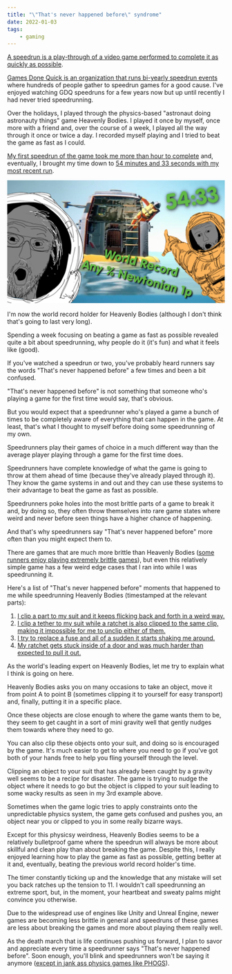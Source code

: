 ```yaml
---
title: "\"That's never happened before\" syndrome"
date: 2022-01-03
tags:
    - gaming
---
```


[A speedrun is a play-through of a video game performed to complete it as quickly as possible](https://en.wikipedia.org/wiki/Speedrun).

[Games Done Quick is an organization that runs bi-yearly speedrun events](https://gamesdonequick.com/) where hundreds of people gather to speedrun games for a good cause. I've enjoyed watching GDQ speedruns for a few years now but up until recently I had never tried speedrunning.

Over the holidays, I played through the physics-based "astronaut doing astronauty things" game Heavenly Bodies. I played it once by myself, once more with a friend and, over the course of a week, I played all the way through it once or twice a day. I recorded myself playing and I tried to beat the game as fast as I could.

[My first speedrun of the game took me more than hour to complete](https://youtu.be/0-qp2HjhADw) and, eventually, I brought my time down to [54 minutes and 33 seconds with my most recent run](https://youtu.be/NK4sCz-UkYA).

![](./speedrun_world_record_thumbnail.jpg)


I'm now the world record holder for Heavenly Bodies (although I don't think that's going to last very long).

Spending a week focusing on beating a game as fast as possible revealed quite a bit about speedrunning, why people do it (it's fun) and what it feels like (good).

If you've watched a speedrun or two, you've probably heard runners say the words "That's never happened before" a few times and been a bit confused.

"That's never happened before" is not something that someone who's playing a game for the first time would say, that's obvious.

But you would expect that a speedrunner who's played a game a bunch of times to be completely aware of everything that can happen in the game. At least, that's what I thought to myself before doing some speedrunning of my own.

Speedrunners play their games of choice in a much different way than the average player playing through a game for the first time does.

Speedrunners have complete knowledge of what the game is going to throw at them ahead of time (because they've already played through it). They know the game systems in and out and they can use these systems to their advantage to beat the game as fast as possible.

Speedrunners poke holes into the most brittle parts of a game to break it and, by doing so, they often throw themselves into rare game states where weird and never before seen things have a higher chance of happening.

And that's why speedrunners say "That's never happened before" more often than you might expect them to.

There are games that are much more brittle than Heavenly Bodies ([some runners enjoy playing extremely brittle games](https://www.youtube.com/watch?v=qVoZnq5E1Jg)), but even this relatively simple game has a few weird edge cases that I ran into while I was speedrunning it.

Here's a list of "That's never happened before" moments that happened to me while speedrunning Heavenly Bodies (timestamped at the relevant parts):

1. [I clip a part to my suit and it keeps flicking back and forth in a weird way.](https://youtu.be/wyLA5BM_Dp0?t=4300)
2. [I clip a tether to my suit while a ratchet is also clipped to the same clip, making it impossible for me to unclip either of them.](https://youtu.be/0-qp2HjhADw?t=1602)
3. [I try to replace a fuse and all of a sudden it starts shaking me around.](https://youtu.be/AIONEtDqJVg?t=2968)
4. [My ratchet gets stuck inside of a door and was much harder than expected to pull it out.](https://youtu.be/NK4sCz-UkYA?t=2801)

As the world's leading expert on Heavenly Bodies, let me try to explain what I think is going on here.

Heavenly Bodies asks you on many occasions to take an object, move it from point A to point B (sometimes clipping it to yourself for easy transport) and, finally, putting it in a specific place.

Once these objects are close enough to where the game wants them to be, they seem to get caught in a sort of mini gravity well that gently nudges them towards where they need to go.

You can also clip these objects onto your suit, and doing so is encouraged by the game. It's much easier to get to where you need to go if you've got both of your hands free to help you fling yourself through the level.

Clipping an object to your suit that has already been caught by a gravity well seems to be a recipe for disaster. The game is trying to nudge the object where it needs to go but the object is clipped to your suit leading to some wacky results as seen in my 3rd example above.

Sometimes when the game logic tries to apply constraints onto the unpredictable physics system, the game gets confused and pushes you, an object near you or clipped to you in some really bizarre ways.

Except for this physicsy weirdness, Heavenly Bodies seems to be a relatively bulletproof game where the speedrun will always be more about skillful and clean play than about breaking the game. Despite this, I really enjoyed learning how to play the game as fast as possible, getting better at it and, eventually, beating the previous world record holder's time.

The timer constantly ticking up and the knowledge that any mistake will set you back ratches up the tension to 11. I wouldn't call speedrunning an extreme sport, but, in the moment, your heartbeat and sweaty palms might convince you otherwise.

Due to the widespread use of engines like Unity and Unreal Engine, newer games are becoming less brittle in general and speedruns of these games are less about breaking the games and more about playing them really well.

As the death march that is life continues pushing us forward, I plan to savor and appreciate every time a speedrunner says "That's never happened before". Soon enough, you'll blink and speedrunners won't be saying it anymore ([except in jank ass physics games like PHOGS](https://youtu.be/Hv8B1DXn7fs?t=2571)).
